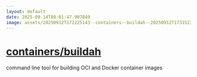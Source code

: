 ```yaml
---
layout: default
date: 2025-09-14T08:01:47.907849
image: assets/20250912T172225143--containers--buildah--20250912T173152359--cropped.png
---
```


# [containers/buildah](https://github.com/containers/buildah)

command line tool for building OCI and Docker container images
